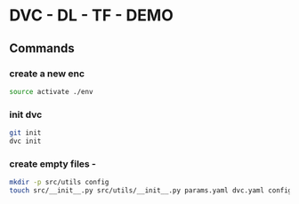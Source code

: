 # DVC - DL - TF - DEMO

## Commands

### create a new enc
```bash
source activate ./env
```

### init dvc
```bash
git init
dvc init
```

### create empty files -
```bash
mkdir -p src/utils config
touch src/__init__.py src/utils/__init__.py params.yaml dvc.yaml config/config.yaml src/stage_01_load_save.py src/utils/all_utils.py setup.py .gitignore
```